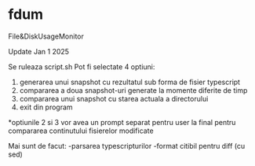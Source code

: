 # fdum
File&amp;DiskUsageMonitor

Update Jan 1 2025

Se ruleaza script.sh
Pot fi selectate 4 optiuni:
1. generarea unui snapshot cu rezultatul sub forma de fisier typescript
2. compararea a doua snapshot-uri generate la momente diferite de timp
3. compararea unui snapshot cu starea actuala a directorului
4. exit din program

*optiunile 2 si 3 vor avea un prompt separat pentru user la final pentru compararea continutului fisierelor modificate

Mai sunt de facut:
-parsarea typescripturilor
-format citibil pentru diff (cu sed)

